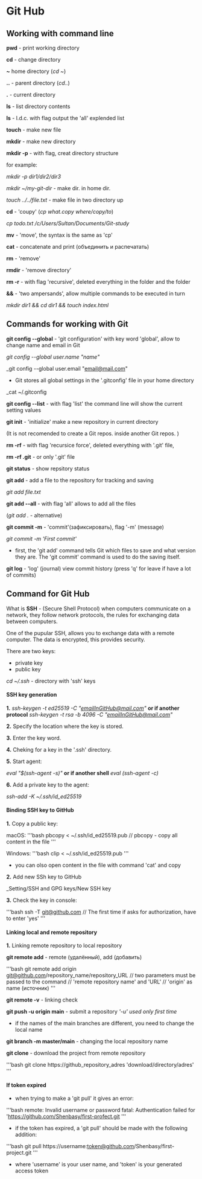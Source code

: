 # Git Hub

## Working with command line

**pwd** - print working directory

**cd** - change directory

**~** home directory (_cd ~_)

**..** - parent directory (_cd.._)

**.** - current directory

**ls** - list directory contents

**ls** - l.d.c. with flag output the 'all' explended list

**touch** - make new file

**mkdir** - make new directory

**mkdir -p** - with flag, creat directory structure

for example:

_mkdir -p dir1/dir2/dir3_

_mkdir ~/my-git-dir_ - make dir. in home dir.

_touch ../../file.txt_ - make file in two directory up

**cd** - 'coupy' (_cp what.copy where/copy/to_)

_cp todo.txt /c/Users/Sultan/Documents/Git-study_

**mv** - 'move', the syntax is the same as 'cp'

**cat** - concatenate and print (объединить и распечатать)

**rm** - 'remove'

**rmdir** - 'remove directory'

**rm -r** - with flag 'recursive', deleted everything in the folder and the folder

<!-- **rm -rf** - with flag 'recursice force', deleted everything with '.git' file -->

**&&** - 'two ampersands', allow multiple commands to be executed in turn

_mkdir dir1 && cd dir1 && touch index.html_

## Commands for working with Git

**git config --global** - 'git configuration' with key word 'global', allow to change name and email in Git

_git config --global user.name "name"_

_git config --global user.email "email@mail.com"

- Git stores all global settings in the '.gitconfig' file in your home directory

_cat ~/.gitconfig

**git config --list** - with flag 'list' the command line will show the current setting values

**git init** - 'initialize' make a new repository in current directory

(It is not recomended to create a Git repos. inside another Git repos. )

**rm -rf** - with flag 'recursice force', deleted everything with '.git' file, 

**rm -rf .git** - or only '.git' file

**git status** - show repsitory status

**git add** - add a file to the repository for tracking and saving

_git add file.txt_

**git add --all** - with flag 'all' allows to add all the files

(_git add ._ - alternative)

**git  commit -m** - 'commit'(зафиксировать), flag '-m' (message)

_git commit -m 'First commit'_

- first, the 'git add' command tells Git which files to save and what version they are. The 'git commit' command is used to do the saving 
itself.

**git log** - 'log' (journal) view commit history (press 'q' for leave if have a lot of commits)

## Command for Git Hub

What is **SSH** - (Secure Shell Protocol) when computers communicate on a network, they follow network protocols, the rules for exchanging data between computers.

One of the pupular SSH, allows you to exchange data with a remote computer. The data is encrypted, this provides security.

There are two keys:

- private key
- public key

_cd ~/.ssh_ - directory with 'ssh' keys

#### SSH key generation

**1.** _ssh-keygen -t ed25519 -C "emailInGitHub@mail.com"_ **or if another protocol** _ssh-keygen -t rsa -b 4096 -C "emailInGitHub@mail.com"_

**2.** Specify the location where the key is stored.

**3.** Enter the key word.

**4.** Cheking for a key in the '.ssh' directory.

**5.** Start agent:

_eval "$(ssh-agent -s)"_ **or if another shell** _eval (ssh-agent -c)_

**6.** Add a private key to the agent:

_ssh-add -K ~/.ssh/id_ed25519_

#### Binding SSH key to GitHub

**1.** Copy a public key:

macOS: 
'''bash
pbcopy < ~/.ssh/id_ed25519.pub
// pbcopy - copy all content in the file
'''

Windows:
'''bash
clip < ~/.ssh/id_ed25519.pub
'''

- you can olso open content in the file with command 'cat' and copy

**2.** Add new SSh key to GitHub

_Setting/SSH and GPG keys/New SSH key

**3.** Check the key in console:

'''bash
ssh -T git@github.com
// The first time if asks for authorization, have to enter 'yes'
'''

#### Linking local and remote repository

**1.** Linking remote repository to local repository

**git remote add** - remote (удалённый), add (добавить)

'''bash
git remote add origin git@github.com/repository_name/repository_URL
// two parameters must be passed to the command
// 'remote repository name' and 'URL'
// 'origin' as name (источник)
'''

**git remote -v** - linking check

**git push -u origin main** - submit a repository
_'-u' used only first time_

- if the names of the main branches are different, you need to change the local name

**git branch -m master/main** - changing the local repository name

**git clone** - download the project from remote repository

'''bash
git clone https://github_repository_adres 'download/directory/adres'
'''

#### If token expired

- when trying to make a 'git pull' it gives an error:

'''bash
remote: Invalid username or password
fatal: Authentication failed for 'https://github.com/Shenbasy/first-profect.git
'''

- if the token has expired, a 'git pull' should be made with the following addition:

'''bash
git pull https://username:token@github.com/Shenbasy/first-project.git
'''

- where 'username' is your user name, and 'token' is your generated access token